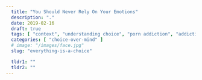 ```yaml
---
  title: "You Should Never Rely On Your Emotions"
  description: "."
  date: 2019-02-16
  draft: true
  tags: [ "context", "understanding choice", "porn addiction", "addiction", "awareness", "nofap", "neverfap", "neverfap deluxe" ]
  categories: [ "choice-over-mind" ]
  # image: "/images/face.jpg"
  slug: "everything-is-a-choice"

  tldr1: ""
  tldr2: ""
---
```





